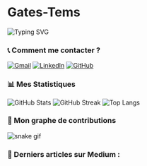 # Gates-Tems
![Typing SVG](https://readme-typing-svg.demolab.com?font=Fira+Code&size=18&pause=1000&color=F75C7E&width=435&lines=Salut+!+Je+suis+🐘+Gates+Tems+!;Développeur+Full+Stack+%26+Administrateur+Système;Passionné+de+Science+du+Numérique+%26+Sécurité+Informatique)

### 📞 Comment me contacter ?
[![Gmail](https://img.shields.io/badge/-Gmail-red?style=flat&logo=gmail&logoColor=white)](mailto:temgouguethe@gmail.com)
[![LinkedIn](https://img.shields.io/badge/-LinkedIn-blue?style=flat&logo=linkedin&logoColor=white)](https://www.linkedin.com/in/emmanuelle-guethe-fobanke-temgoua-8346252b1)
[![GitHub](https://img.shields.io/badge/-GitHub-black?style=flat&logo=github&logoColor=white)](https://github.com/TEMGOUAemmauelle)
### 📊 Mes Statistiques
![GitHub Stats](https://github-readme-stats.vercel.app/api?username=TEMGOUAemmauelle&show_icons=true&theme=tokyonight)
![GitHub Streak](https://github-readme-streak-stats.herokuapp.com/?user=TEMGOUAemmauelle&theme=tokyonight)
![Top Langs](https://github-readme-stats.vercel.app/api/top-langs/?username=TEMGOUAemmauelle&layout=compact&theme=tokyonight)
### 🐍 Mon graphe de contributions 
![snake gif](https://github.com/TEMGOUAemmauelle/TEMGOUAemmauelle/blob/output/github-contribution-grid-snake.svg)

### 📝 Derniers articles sur Medium :
<!-- BLOG-POST-LIST:START -->
<!-- BLOG-POST-LIST:END -->

